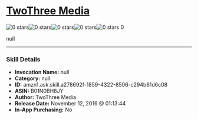 # [TwoThree Media](http://alexa.amazon.com/#skills/amzn1.ask.skill.a278692f-1859-4322-8506-c294b61d6c08)
![0 stars](../../images/ic_star_border_black_18dp_1x.png)![0 stars](../../images/ic_star_border_black_18dp_1x.png)![0 stars](../../images/ic_star_border_black_18dp_1x.png)![0 stars](../../images/ic_star_border_black_18dp_1x.png)![0 stars](../../images/ic_star_border_black_18dp_1x.png) 0

null

***

### Skill Details

* **Invocation Name:** null
* **Category:** null
* **ID:** amzn1.ask.skill.a278692f-1859-4322-8506-c294b61d6c08
* **ASIN:** B01N0BH8JY
* **Author:** TwoThree Media
* **Release Date:** November 12, 2016 @ 01:13:44
* **In-App Purchasing:** No
